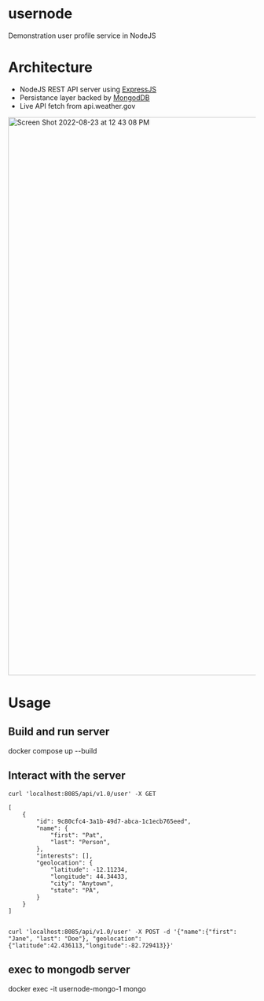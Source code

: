 # usernode

Demonstration user profile service in NodeJS

# Architecture

- NodeJS REST API server using [ExpressJS](https://expressjs.com/)
- Persistance layer backed by [MongodDB](https://www.mongodb.com/)
- Live API fetch from api.weather.gov

<img width="1133" alt="Screen Shot 2022-08-23 at 12 43 08 PM" src="https://user-images.githubusercontent.com/6528229/186215088-976b9371-06b9-44b7-8769-66fac4f5cbe5.png">

# Usage

## Build and run server

docker compose up --build

## Interact with the server

```
curl 'localhost:8085/api/v1.0/user' -X GET

[
    {
        "id": 9c80cfc4-3a1b-49d7-abca-1c1ecb765eed",
        "name": {
            "first": "Pat",
            "last": "Person",
        },
        "interests": [],
        "geolocation": {
            "latitude": -12.11234,
            "longitude": 44.34433,
            "city": "Anytown",
            "state": "PA",
        }
    }
]


curl 'localhost:8085/api/v1.0/user' -X POST -d '{"name":{"first": "Jane", "last": "Doe"}, "geolocation": {"latitude":42.436113,"longitude":-82.729413}}'

```

## exec to mongodb server

docker exec -it usernode-mongo-1 mongo
